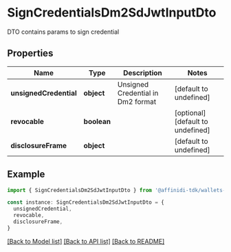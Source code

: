 # SignCredentialsDm2SdJwtInputDto

DTO contains params to sign credential

## Properties

| Name                   | Type        | Description                       | Notes                             |
| ---------------------- | ----------- | --------------------------------- | --------------------------------- |
| **unsignedCredential** | **object**  | Unsigned Credential in Dm2 format | [default to undefined]            |
| **revocable**          | **boolean** |                                   | [optional] [default to undefined] |
| **disclosureFrame**    | **object**  |                                   | [default to undefined]            |

## Example

```typescript
import { SignCredentialsDm2SdJwtInputDto } from '@affinidi-tdk/wallets-client'

const instance: SignCredentialsDm2SdJwtInputDto = {
  unsignedCredential,
  revocable,
  disclosureFrame,
}
```

[[Back to Model list]](../README.md#documentation-for-models) [[Back to API list]](../README.md#documentation-for-api-endpoints) [[Back to README]](../README.md)
